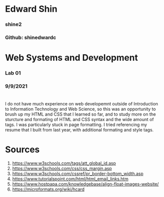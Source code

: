 # Edward Shin 
### shine2
### Github: shinedwardc
# Web Systems and Development 
### Lab 01
### 9/9/2021

# 
I do not have much experience on web developemnt outside of Introduction to Information Technology and Web Science, so this was an opportunity to brush up my HTML and CSS
that I learned so far, and to study more on the sturcture and formating of HTML and CSS syntax and the wide amount of tags. I was particularly stuck in page formatting. I tried referencing my resume that I built from last year, with additional formating and style tags.

# Sources
1. https://www.w3schools.com/tags/att_global_id.asp
2. https://www.w3schools.com/css/css_margin.asp
3. https://www.w3schools.com/cssref/pr_border-bottom_width.asp
4. https://www.tutorialspoint.com/html/html_email_links.htm
5. https://www.hostpapa.com/knowledgebase/align-float-images-website/
6. https://microformats.org/wiki/hcard
